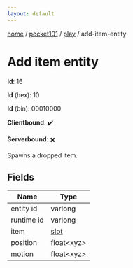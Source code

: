 ```yaml
---
layout: default
---
```


[home](/)  /  [pocket101](/protocol/pocket101)  /  [play](/protocol/pocket101/play)  /  add-item-entity

# Add item entity

**Id**: 16

**Id** (hex): 10

**Id** (bin): 00010000

**Clientbound**: ✔️

**Serverbound**: ✖️

Spawns a dropped item.

## Fields

Name | Type
---|---
entity id | varlong
runtime id | varlong
item | [slot](/protocol/pocket101/types/slot)
position | float&lt;xyz&gt;
motion | float&lt;xyz&gt;

